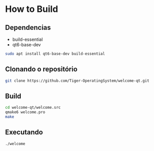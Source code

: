 # How to Build

## Dependencias

* build-essential
* qt6-base-dev

```bash
sudo apt install qt6-base-dev build-essential
```

## Clonando o repositório

```bash
git clone https://github.com/Tiger-OperatingSystem/welcome-qt.git
```

## Build

```bash
cd welcome-qt/welcome.src
qmake6 welcome.pro
make
```

## Executando

```bash
./welcome
```
